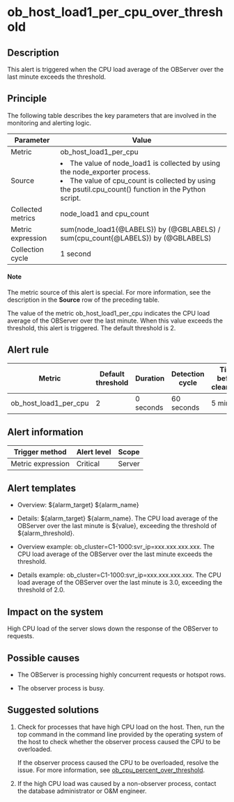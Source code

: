 ob_host_load1_per_cpu_over_threshold 
=========================================================



**Description** 
------------------------------------

This alert is triggered when the CPU load average of the OBServer over the last minute exceeds the threshold.

Principle 
------------------------------

The following table describes the key parameters that are involved in the monitoring and alerting logic. 


|     Parameter     |                                                                                                                                  Value                                                                                                                                  |
|-------------------|-------------------------------------------------------------------------------------------------------------------------------------------------------------------------------------------------------------------------------------------------------------------------|
| Metric            | ob_host_load1_per_cpu                                                                                                                                                                                                                                                   |
| Source            | <li> The value of node_load1 is collected by using the node_exporter process.   </li><li> The value of cpu_count is collected by using the psutil.cpu_count() function in the Python script.</li>    |
| Collected metrics | node_load1 and cpu_count                                                                                                                                                                                                                                                |
| Metric expression | sum(node_load1{@LABELS}) by (@GBLABELS) / sum(cpu_count{@LABELS}) by (@GBLABELS)                                                                                                                                                                                        |
| Collection cycle  | 1 second                                                                                                                                                                                                                                                                |


  <main id="notice" type='explain'>
    <h4>Note</h4>
    <p>The metric source of this alert is special. For more information, see the description in the <strong>Source</strong> row of the preceding table.</p>
  </main>

The value of the metric ob_host_load1_per_cpu indicates the CPU load average of the OBServer over the last minute. When this value exceeds the threshold, this alert is triggered. The default threshold is 2.

**Alert rule** 
-----------------------------------



|        Metric         | Default threshold | Duration  | Detection cycle | Time before clearance |
|-----------------------|-------------------|-----------|-----------------|-----------------------|
| ob_host_load1_per_cpu | 2                 | 0 seconds | 60 seconds      | 5 minutes             |



**Alert information** 
------------------------------------------



|  Trigger method   | Alert level | Scope  |
|-------------------|-------------|--------|
| Metric expression | Critical    | Server |



**Alert templates** 
----------------------------------------

* Overview: \${alarm_target} \${alarm_name}

  

* Details: \${alarm_target} \${alarm_name}. The CPU load average of the OBServer over the last minute is \${value}, exceeding the threshold of ${alarm_threshold}.

  

* Overview example: ob_cluster=C1-1000:svr_ip=xxx.xxx.xxx.xxx. The CPU load average of the OBServer over the last minute exceeds the threshold.

  

* Details example: ob_cluster=C1-1000:svr_ip=xxx.xxx.xxx.xxx. The CPU load average of the OBServer over the last minute is 3.0, exceeding the threshold of 2.0.

  




**Impact on the system** 
---------------------------------------------

High CPU load of the server slows down the response of the OBServer to requests.

**Possible causes** 
----------------------------------------

* The OBServer is processing highly concurrent requests or hotspot rows.

  

* The observer process is busy.

  




**Suggested solutions** 
--------------------------------------------

1. Check for processes that have high CPU load on the host. Then, run the top command in the command line provided by the operating system of the host to check whether the observer process caused the CPU to be overloaded. 

   If the observer process caused the CPU to be overloaded, resolve the issue. For more information, see [ob_cpu_percent_over_threshold](../200.ob-alert/1300.the-cpu-usage-of-the-ob_cpu_percent_over_threshold-observer-process-exceeds-the.md).
   

2. If the high CPU load was caused by a non-observer process, contact the database administrator or O\&M engineer.

   



